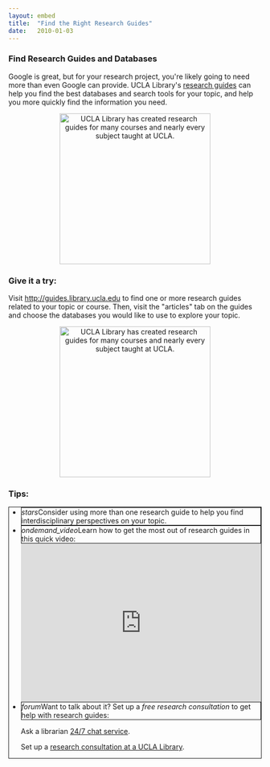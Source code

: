 ```yaml
---
layout: embed
title:  "Find the Right Research Guides"
date:   2010-01-03
---
```


<section style="text-align: left;">
        <h3>Find Research Guides and Databases</h3>
            <p class="intro"><span class="dropcap">G</span>oogle is great, but for your research project, you're likely going to need more than even Google can provide. UCLA Library's <a href="http://guides.library.ucla.edu" target="_blank">research guides</a> can help you find the best databases and search tools for your topic, and help you more quickly find the information you need.</p>
            <center>
            <img class="responsive-img" style="height: 300px; margin-left: auto; margin-right: auto;" src="https://www.evernote.com/l/AN-UB2Mzr-hCjKzcswQ3O5y9AgTEA3N20CsB/image.png" alt="UCLA Library has created research guides for many courses and nearly every subject taught at UCLA." data-caption="UCLA Library has created research guides for many courses and nearly every subject taught at UCLA."> 
            </center>
</section>
<section style="text-align: left;">
            <h3><i class="fa fa-pencil-square-o" aria-hidden="true"></i> Give it a try:</h3>
            <p class="flow-text">Visit <a href="http://guides.library.ucla.edu" target="_blank">http://guides.library.ucla.edu</a> to find one or more research guides related to your topic or course. Then, visit the "articles" tab on the guides and choose the databases you would like to use to explore your topic.</p>
            <center>
            <a href="http://guides.library.ucla.edu" target="_blank"><img class="responsive-img" style="height: 300px; margin-left: auto; margin-right: auto;" src="https://www.evernote.com/l/AN-UB2Mzr-hCjKzcswQ3O5y9AgTEA3N20CsB/image.png" alt="UCLA Library has created research guides for many courses and nearly every subject taught at UCLA." data-caption="UCLA Library has created research guides for many courses and nearly every subject taught at UCLA."></a> 
            </center>
</section>
<section style="text-align: left; height: 100%;">
            <h3>Tips:</h3>
                <ul class="collapsible" data-collapsible="accordion"  style="border-style: solid; border-width: thin;">
                    <li>
                        <div class="collapsible-header"  style="border-style: solid; border-width: thin;"><i class="material-icons">stars</i>Consider using more than one research guide to help you find interdisciplinary perspectives on your topic.</div>
                        <div class="collapsible-body"></div>
                    </li>
                    <li>
                        <div class="collapsible-header" style="border-style: solid; border-width: thin;"><i class="material-icons">ondemand_video</i>Learn how to get the most out of research guides in this quick video:</div>
                        <div class="collapsible-body">
                            <iframe width="100%" height="315" src="https://www.youtube.com/embed/ilaW2DQekGA?list=PLV8eqWoGXke5D5bmwscUhow1RJKWZmMRZ" frameborder="0" allowfullscreen></iframe>
                    </div>
                    </li>
                    <li>
                        <div class="collapsible-header"  style="border-style: solid; border-width: thin;"><i class="material-icons">forum</i>Want to talk about it? Set up a <em>free research consultation</em> to get help with research guides:</div>
                        <div class="collapsible-body">
                            <p>Ask a librarian <a href="http://library.ucla.edu/questions" target="_blank">24/7 chat service</a>.</p>
                            <p>Set up a <a href="http://library.ucla.edu/questions" target="_blank">research consultation at a UCLA Library</a>.</p>
                        </div>
                    </li>
                </ul>

</section>